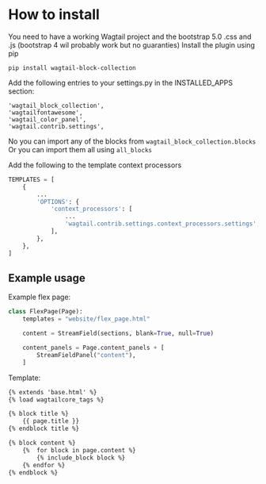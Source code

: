 # How to install

You need to have a working Wagtail project and the bootstrap 5.0 .css and .js (bootstrap 4 wil probably work but no guaranties)
Install the plugin using pip
```
pip install wagtail-block-collection
```
Add the following entries to your settings.py in the INSTALLED_APPS section:
```
'wagtail_block_collection',
'wagtailfontawesome',
'wagtail_color_panel',
'wagtail.contrib.settings',
```
No you can import any of the blocks from ``wagtail_block_collection.blocks``  
Or you can import them all using ``all_blocks``

Add the following to the template context processors
```python
TEMPLATES = [
    {
        ...
        'OPTIONS': {
            'context_processors': [
                ...
                'wagtail.contrib.settings.context_processors.settings',
            ],
        },
    },
]
```

## Example usage
Example flex page:
```python
class FlexPage(Page):
    templates = "website/flex_page.html"

    content = StreamField(sections, blank=True, null=True)

    content_panels = Page.content_panels + [
        StreamFieldPanel("content"),
    ]
```
Template:
```html
{% extends 'base.html' %}
{% load wagtailcore_tags %}

{% block title %}
    {{ page.title }}
{% endblock title %}

{% block content %}
    {%  for block in page.content %}
        {% include_block block %}
    {% endfor %}
{% endblock %}
```